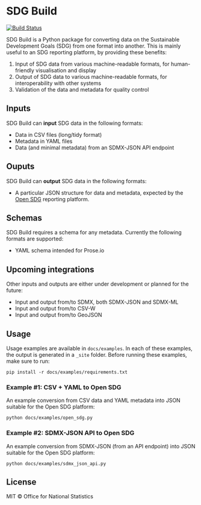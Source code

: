 # SDG Build

[![Build Status](https://travis-ci.com/open-sdg/sdg-build.svg?branch=master)](https://travis-ci.org/open-sdg/sdg-build)

SDG Build is a Python package for converting data on the Sustainable Development Goals (SDG) from one format into another. This is mainly useful to an SDG reporting platform, by providing these benefits:

1. Input of SDG data from various machine-readable formats, for human-friendly visualisation and display
2. Output of SDG data to various machine-readable formats, for interoperability with other systems
3. Validation of the data and metadata for quality control

## Inputs

SDG Build can **input** SDG data in the following formats:

* Data in CSV files (long/tidy format)
* Metadata in YAML files
* Data (and minimal metadata) from an SDMX-JSON API endpoint

## Ouputs

SDG Build can **output** SDG data in the following formats:

* A particular JSON structure for data and metadata, expected by the [Open SDG](https://github.com/open-sdg/open-sdg) reporting platform.

## Schemas

SDG Build requires a schema for any metadata. Currently the following formats are supported:

* YAML schema intended for Prose.io

## Upcoming integrations

Other inputs and outputs are either under development or planned for the future:

* Input and output from/to SDMX, both SDMX-JSON and SDMX-ML
* Input and output from/to CSV-W
* Input and output from/to GeoJSON

## Usage

Usage examples are available in `docs/examples`. In each of these examples, the output is generated in a `_site` folder. Before running these examples, make sure to run:

```
pip install -r docs/examples/requirements.txt
```

### Example #1: CSV + YAML to Open SDG

An example conversion from CSV data and YAML metadata into JSON suitable for the Open SDG platform:

```
python docs/examples/open_sdg.py
```

### Example #2: SDMX-JSON API to Open SDG

An example conversion from SDMX-JSON (from an API endpoint) into JSON suitable for the Open SDG platform:

```
python docs/examples/sdmx_json_api.py
```

## License

MIT © Office for National Statistics
